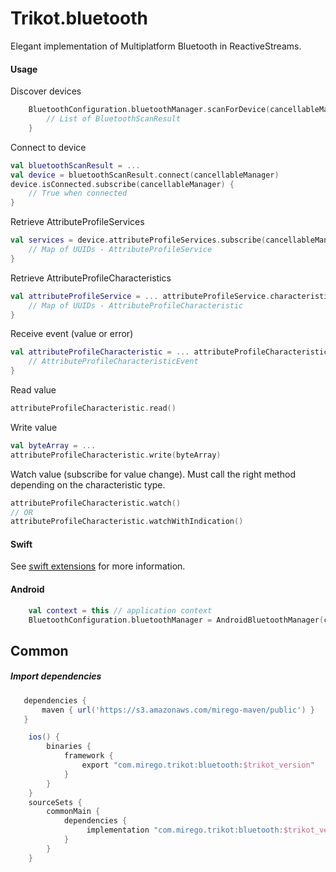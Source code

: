 # Trikot.bluetooth

Elegant implementation of Multiplatform Bluetooth in ReactiveStreams.

#### Usage
Discover devices
```kotlin
    BluetoothConfiguration.bluetoothManager.scanForDevice(cancellableManager, listOf("UUIDS")).subscribe(cancellableManager) {
        // List of BluetoothScanResult
    }
```

Connect to device
```kotlin
val bluetoothScanResult = ...
val device = bluetoothScanResult.connect(cancellableManager)
device.isConnected.subscribe(cancellableManager) {
    // True when connected
}
```

Retrieve AttributeProfileServices
```kotlin
val services = device.attributeProfileServices.subscribe(cancellableManager) {
    // Map of UUIDs - AttributeProfileService
}
```

Retrieve AttributeProfileCharacteristics
```kotlin
val attributeProfileService = ... attributeProfileService.characteristics.subscribe(cancellableManager) {
    // Map of UUIDs - AttributeProfileCharacteristic
}
```

Receive event (value or error)
```kotlin
val attributeProfileCharacteristic = ... attributeProfileCharacteristic.event.subscribe(cancellableManager) {
    // AttributeProfileCharacteristicEvent
}
```

Read value
```kotlin
attributeProfileCharacteristic.read()
```

Write value
```kotlin
val byteArray = ...
attributeProfileCharacteristic.write(byteArray)
```

Watch value (subscribe for value change). Must call the right method depending on the characteristic type.
```kotlin
attributeProfileCharacteristic.watch()
// OR
attributeProfileCharacteristic.watchWithIndication()
```


#### Swift
See [swift extensions](./swift-extensions/README.md) for more information.

#### Android
```kotlin
    val context = this // application context
    BluetoothConfiguration.bluetoothManager = AndroidBluetoothManager(context)
```

## Common
##### Import dependencies
```groovy
   dependencies {
       maven { url('https://s3.amazonaws.com/mirego-maven/public') }
   }

    ios() {
        binaries {
            framework {
                export "com.mirego.trikot:bluetooth:$trikot_version"
            }
        }
    }
    sourceSets {
        commonMain {
            dependencies {
                 implementation "com.mirego.trikot:bluetooth:$trikot_version"
            }
        }
    }
```
